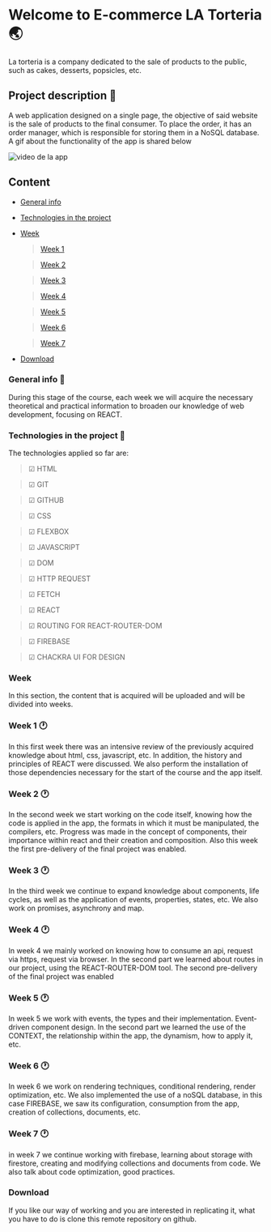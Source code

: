 # Welcome to E-commerce LA Torteria 🌏
La torteria is a company dedicated to the sale of products to the public, such as cakes, desserts, popsicles, etc.

## Project description 🤵
A web application designed on a single page, the objective of said website is the sale of products to the final consumer. To place the order, it has an order manager, which is responsible for storing them in a NoSQL database.
A gif about the functionality of the app is shared below

![video de la app](./src/assets/gif-proyecto-final.gif)

## Content
- [General info](#general-info)
- [Technologies in the project](#technologies-in-the-project)
- [Week](#week)

    >   [Week 1](#week-1)

    >   [Week 2](#week-2)

    >   [Week 3](#week-3-🕐)

    >   [Week 4](#week-4-🕐)

    >   [Week 5](#week-5-🕐)

    >   [Week 6](#week-6-🕐)

    >   [Week 7](#week-7-🕐)

- [Download](#download)



### General info 📰
During this stage of the course, each week we will acquire the necessary theoretical and practical information to broaden our knowledge of web development, focusing on REACT.

### Technologies in the project 🧪
The technologies applied so far are:

> ☑ HTML

> ☑ GIT

> ☑ GITHUB

> ☑ CSS

> ☑ FLEXBOX

> ☑ JAVASCRIPT

> ☑ DOM

> ☑ HTTP REQUEST

> ☑ FETCH

> ☑ REACT

> ☑ ROUTING FOR REACT-ROUTER-DOM

> ☑ FIREBASE

> ☑ CHACKRA UI FOR DESIGN


### Week
In this section, the content that is acquired will be uploaded and will be divided into weeks.

### Week 1 🕐
In this first week there was an intensive review of the previously acquired knowledge about html, css, javascript, etc.
In addition, the history and principles of REACT were discussed. We also perform the installation of those dependencies necessary for the start of the course and the app itself.

### Week 2 🕐
In the second week we start working on the code itself, knowing how the code is applied in the app, the formats in which it must be manipulated, the compilers, etc.
Progress was made in the concept of components, their importance within react and their creation and composition.
Also this week the first pre-delivery of the final project was enabled.

### Week 3 🕐
In the third week we continue to expand knowledge about components, life cycles, as well as the application of events, properties, states, etc.
We also work on promises, asynchrony and map.

### Week 4 🕐
In week 4 we mainly worked on knowing how to consume an api, request via https, request via browser.
In the second part we learned about routes in our project, using the REACT-ROUTER-DOM tool.
The second pre-delivery of the final project was enabled

### Week 5 🕐
In week 5 we work with events, the types and their implementation. Event-driven component design.
In the second part we learned the use of the CONTEXT, the relationship within the app, the dynamism, how to apply it, etc.

### Week 6 🕐
In week 6 we work on rendering techniques, conditional rendering, render optimization, etc.
We also implemented the use of a noSQL database, in this case FIREBASE, we saw its configuration, consumption from the app, creation of collections, documents, etc.

### Week 7 🕐
in week 7 we continue working with firebase, learning about storage with firestore, creating and modifying collections and documents from code.
We also talk about code optimization, good practices.

### Download
If you like our way of working and you are interested in replicating it, what you have to do is clone this remote repository on github.